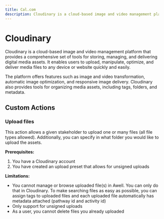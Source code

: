 ```yaml
---
title: Cal.com
description: Cloudinary is a cloud-based image and video management platform that provides a comprehensive set of tools for storing, managing, and delivering digital media assets. 
---
```

# Cloudinary

Cloudinary is a cloud-based image and video management platform that provides a comprehensive set of tools for storing, managing, and delivering digital media assets. It enables users to upload, manipulate, optimize, and deliver media files to any device or website quickly and easily.

The platform offers features such as image and video transformation, automatic image optimization, and responsive image delivery. Cloudinary also provides tools for organizing media assets, including tags, folders, and metadata.

## Custom Actions

### Upload files

This action allows a given stakeholder to upload one or many files (all file types allowed). Additionally, you can specify in what folder you would like to upload the assets.

**Prerequisites:**

1. You have a Cloudinary account
2. You have created an upload preset that allows for unsigned uploads

**Limitations:**

- You cannot manage or browse uploaded file(s) in Awell. You can only do that in Cloudinary. To make searching files as easy as possible, you can assign tags to uploaded files and each uploaded file automatically has metadata attached (pathway id and activity id)
- Only support for unsigned uploads
- As a user, you cannot delete files you already uploaded
